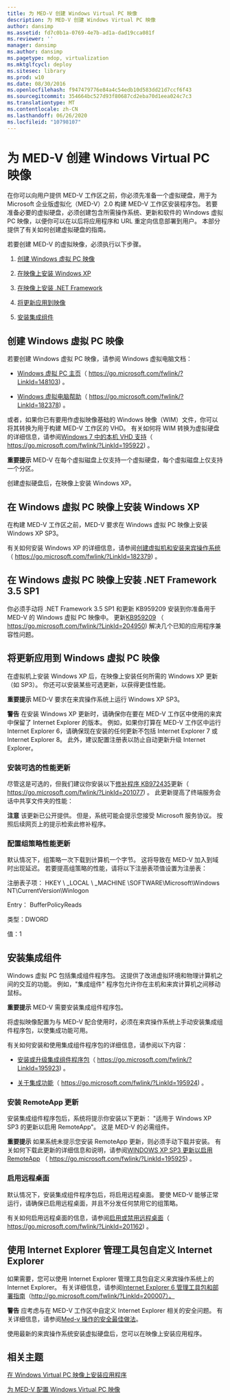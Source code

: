 ```yaml
---
title: 为 MED-V 创建 Windows Virtual PC 映像
description: 为 MED-V 创建 Windows Virtual PC 映像
author: dansimp
ms.assetid: fd7c0b1a-0769-4e7b-ad1a-dad19cca081f
ms.reviewer: ''
manager: dansimp
ms.author: dansimp
ms.pagetype: mdop, virtualization
ms.mktglfcycl: deploy
ms.sitesec: library
ms.prod: w10
ms.date: 08/30/2016
ms.openlocfilehash: f947479776e84a4c54edb10d583dd21d7ccf6f43
ms.sourcegitcommit: 354664bc527d93f80687cd2eba70d1eea024c7c3
ms.translationtype: MT
ms.contentlocale: zh-CN
ms.lasthandoff: 06/26/2020
ms.locfileid: "10798107"
---
```

# 为 MED-V 创建 Windows Virtual PC 映像


在你可以向用户提供 MED-V 工作区之前，你必须先准备一个虚拟硬盘，用于为 Microsoft 企业版虚拟化（MED-V）2.0 构建 MED-V 工作区安装程序包。 若要准备必要的虚拟硬盘，必须创建包含所需操作系统、更新和软件的 Windows 虚拟 PC 映像，以便你可以在以后将应用程序和 URL 重定向信息部署到用户。 本部分提供了有关如何创建虚拟硬盘的指南。

若要创建 MED-V 的虚拟映像，必须执行以下步骤。

1.  [创建 Windows 虚拟 PC 映像](#bkmk-creatingavirtualmachinebyusingmicrosoftvirtualpc)

2.  [在映像上安装 Windows XP](#bkmk-installingwindowsxpontovpc)

3.  [在映像上安装 .NET Framework](#bkmk-installingnet)

4.  [将更新应用到映像](#bkmk-applypatchestovpc)

5.  [安装集成组件](#bkmk-installintegration)

## <a href="" id="bkmk-creatingavirtualmachinebyusingmicrosoftvirtualpc"></a>创建 Windows 虚拟 PC 映像


若要创建 Windows 虚拟 PC 映像，请参阅 Windows 虚拟电脑文档：

-   [Windows 虚拟 PC 主页](https://go.microsoft.com/fwlink/?LinkId=148103)（ https://go.microsoft.com/fwlink/?LinkId=148103) 。

-   [Windows 虚拟电脑帮助](https://go.microsoft.com/fwlink/?LinkId=182378)（ https://go.microsoft.com/fwlink/?LinkId=182378) 。

或者，如果你已有要用作虚拟映像基础的 Windows 映像（WIM）文件，你可以将其转换为用于构建 MED-V 工作区的 VHD。 有关如何将 WIM 转换为虚拟硬盘的详细信息，请参阅[Windows 7 中的本机 VHD 支持](https://go.microsoft.com/fwlink/?LinkId=195922)（ https://go.microsoft.com/fwlink/?LinkId=195922) 。

**重要提示** MED-V 在每个虚拟磁盘上仅支持一个虚拟硬盘，每个虚拟磁盘上仅支持一个分区。

 

创建虚拟硬盘后，在映像上安装 Windows XP。

## <a href="" id="bkmk-installingwindowsxpontovpc"></a>在 Windows 虚拟 PC 映像上安装 Windows XP


在构建 MED-V 工作区之前，MED-V 要求在 Windows 虚拟 PC 映像上安装 Windows XP SP3。

有关如何安装 Windows XP 的详细信息，请参阅[创建虚拟机和安装来宾操作系统](https://go.microsoft.com/fwlink/?LinkId=182379)（ https://go.microsoft.com/fwlink/?LinkId=182379) 。

## <a href="" id="bkmk-installingnet"></a>在 Windows 虚拟 PC 映像上安装 .NET Framework 3.5 SP1


你必须手动将 .NET Framework 3.5 SP1 和更新 KB959209 安装到你准备用于 MED-V 的 Windows 虚拟 PC 映像中。 更新[KB959209](https://go.microsoft.com/fwlink/?LinkId=204950) （ https://go.microsoft.com/fwlink/?LinkId=204950) 解决几个已知的应用程序兼容性问题。

## <a href="" id="bkmk-applypatchestovpc"></a>将更新应用到 Windows 虚拟 PC 映像


在虚拟机上安装 Windows XP 后，在映像上安装任何所需的 Windows XP 更新（如 SP3）。 你还可以安装某些可选更新，以获得更佳性能。

**重要提示** MED-V 要求在来宾操作系统上运行 Windows XP SP3。

 

**警告** 在安装 Windows XP 更新时，请确保你在要在 MED-V 工作区中使用的来宾中保留了 Internet Explorer 的版本。 例如，如果你打算在 MED-V 工作区中运行 Internet Explorer 6，请确保现在安装的任何更新不包括 Internet Explorer 7 或 Internet Explorer 8。 此外，建议配置注册表以防止自动更新升级 Internet Explorer。

 

### 安装可选的性能更新

尽管这是可选的，但我们建议你安装以下[修补程序 KB972435](https://go.microsoft.com/fwlink/?LinkId=201077)更新（ https://go.microsoft.com/fwlink/?LinkId=201077) 。 此更新提高了终端服务会话中共享文件夹的性能：

**注意** 该更新已公开提供。 但是，系统可能会提示您接受 Microsoft 服务协议。 按照后续网页上的提示检索此修补程序。

 

### 配置组策略性能更新

默认情况下，组策略一次下载到计算机一个字节。 这将导致在 MED-V 加入到域时出现延迟。 若要提高组策略的性能，请将以下注册表项值设置为注册表：

注册表子项： HKEY \ _LOCAL \ _MACHINE \\SOFTWARE\\Microsoft\\Windows NT\\CurrentVersion\\Winlogon

Entry： BufferPolicyReads

类型：DWORD

值：1

## <a href="" id="bkmk-installintegration"></a>安装集成组件


Windows 虚拟 PC 包括集成组件程序包。 这提供了改进虚拟环境和物理计算机之间的交互的功能。 例如，"集成组件" 程序包允许你在主机和来宾计算机之间移动鼠标。

**重要提示** MED-V 需要安装集成组件程序包。

 

将虚拟映像配置为与 MED-V 配合使用时，必须在来宾操作系统上手动安装集成组件程序包，以使集成功能可用。

有关如何安装和使用集成组件程序包的详细信息，请参阅以下内容：

-   [安装或升级集成组件程序包](https://go.microsoft.com/fwlink/?LinkId=195923)（ https://go.microsoft.com/fwlink/?LinkId=195923) 。

-   [关于集成功能](https://go.microsoft.com/fwlink/?LinkId=195924)（ https://go.microsoft.com/fwlink/?LinkId=195924) 。

### 安装 RemoteApp 更新

安装集成组件程序包后，系统将提示你安装以下更新： "适用于 Windows XP SP3 的更新以启用 RemoteApp"。 这是 MED-V 的必需组件。

**重要提示** 如果系统未提示您安装 RemoteApp 更新，则必须手动下载并安装。 有关如何下载此更新的详细信息和说明，请参阅[WINDOWS XP SP3 更新以启用 RemoteApp](https://go.microsoft.com/fwlink/?LinkId=195925) （ https://go.microsoft.com/fwlink/?LinkId=195925) 。

 

### 启用远程桌面

默认情况下，安装集成组件程序包后，将启用远程桌面。 要使 MED-V 能够正常运行，请确保已启用远程桌面，并且不分发任何禁用它的组策略。

有关如何启用远程桌面的信息，请参阅[启用或禁用远程桌面](https://go.microsoft.com/fwlink/?LinkId=201162)（ https://go.microsoft.com/fwlink/?LinkId=201162) 。

## 使用 Internet Explorer 管理工具包自定义 Internet Explorer


如果需要，您可以使用 Internet Explorer 管理工具包自定义来宾操作系统上的 Internet Explorer。 有关详细信息，请参阅[Internet Explorer 6 管理工具包和部署指南](https://go.microsoft.com/fwlink/?LinkId=200007)（http://go.microsoft.com/fwlink/?LinkId=200007）。

**警告** 应考虑与在 MED-V 工作区中自定义 Internet Explorer 相关的安全问题。 有关详细信息，请参阅[Med-v 操作的安全最佳做法](security-best-practices-for-med-v-operations.md)。

 

使用最新的来宾操作系统安装虚拟硬盘后，您可以在映像上安装应用程序。

## 相关主题


[在 Windows Virtual PC 映像上安装应用程序](installing-applications-on-a-windows-virtual-pc-image.md)

[为 MED-V 配置 Windows Virtual PC 映像](configuring-a-windows-virtual-pc-image-for-med-v.md)

 

 





